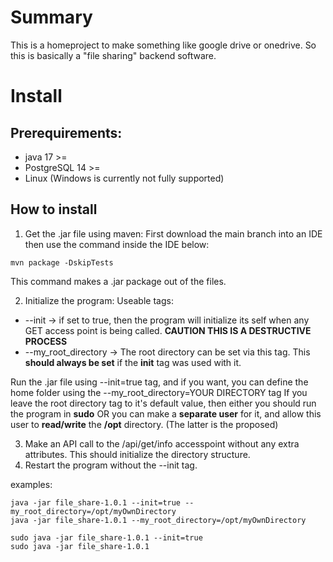 # Summary
This is a homeproject to make something like google drive or onedrive.
So this is basically a "file sharing" backend software.

# Install
## Prerequirements:
- java 17 >=
- PostgreSQL 14 >=
- Linux (Windows is currently not fully supported)

## How to install
1. Get the .jar file using maven: First download the main branch into an IDE then use the command inside the IDE below:
```
mvn package -DskipTests
```
This command makes a .jar package out of the files.

2. Initialize the program:
Useable tags: 
- --init -> if set to true, then the program will initialize its self when any GET access point is being called. **CAUTION THIS IS A DESTRUCTIVE PROCESS**
- --my_root_directory -> The root directory can be set via this tag. This **should always be set** if the **init** tag was used with it.

Run the .jar file using --init=true tag, and if you want, you can define the home folder using the --my_root_directory=YOUR DIRECTORY tag
If you leave the root directory tag to it's default value, then either you should run the program in **sudo** OR you can make a **separate user** for it, and allow this user to **read/write** the **/opt** directory. (The latter is the proposed)

3. Make an API call to the /api/get/info accesspoint without any extra attributes. This should initialize the directory structure.
4. Restart the program without the --init tag.

examples:
```
java -jar file_share-1.0.1 --init=true --my_root_directory=/opt/myOwnDirectory
java -jar file_share-1.0.1 --my_root_directory=/opt/myOwnDirectory
```
```
sudo java -jar file_share-1.0.1 --init=true
sudo java -jar file_share-1.0.1
```
